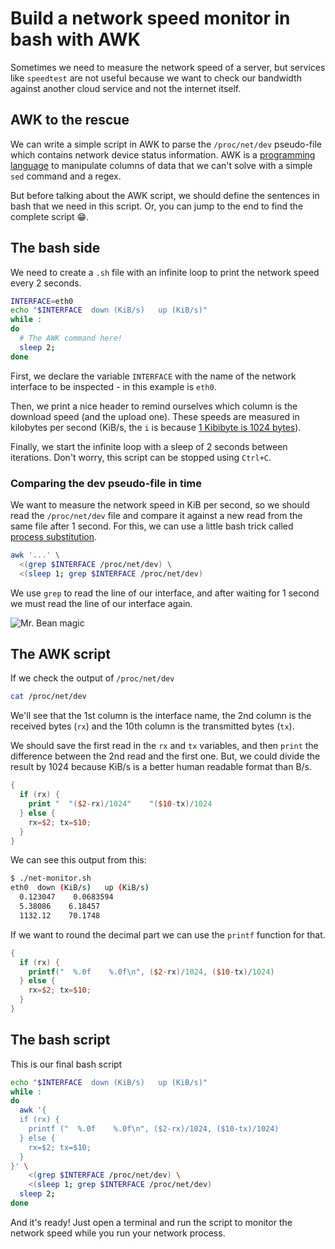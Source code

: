 # Build a network speed monitor in bash with AWK

Sometimes we need to measure the network speed of a server, but services like `speedtest` are not useful because we want to check our bandwidth against another cloud service and not the internet itself.

## AWK to the rescue

We can write a simple script in AWK to parse the `/proc/net/dev` pseudo-file which contains network device status information. AWK is a [programming language](https://dev.to/rrampage/awk---a-useful-little-language-2fhf) to manipulate columns of data that we can't solve with a simple `sed` command and a regex.

But before talking about the AWK script, we should define the sentences in bash that we need in this script. Or, you can jump to the end to find the complete script 😁.

## The bash side

We need to create a `.sh` file with an infinite loop to print the network speed every 2 seconds.

```bash
INTERFACE=eth0
echo "$INTERFACE  down (KiB/s)   up (KiB/s)"
while :
do
  # The AWK command here!
  sleep 2;
done
```

First, we declare the variable `INTERFACE` with the name of the network interface to be inspected - in this example is `eth0`.

Then, we print a nice header to remind ourselves which column is the download speed (and the upload one). These speeds are measured in kilobytes per second (KiB/s, the `i` is because [1 Kibibyte is 1024 bytes](https://en.wikipedia.org/wiki/Byte#Units_based_on_powers_of_2)).

Finally, we start the infinite loop with a sleep of 2 seconds between iterations. Don't worry, this script can be stopped using `Ctrl+C`.

### Comparing the dev pseudo-file in time

We want to measure the network speed in KiB per second, so we should read the `/proc/net/dev` file and compare it against a new read from the same file after 1 second. For this, we can use a little bash trick called [process substitution](https://tldp.org/LDP/abs/html/process-sub.html).

```bash
awk '...' \
  <(grep $INTERFACE /proc/net/dev) \
  <(sleep 1; grep $INTERFACE /proc/net/dev)
```

We use `grep` to read the line of our interface, and after waiting for 1 second we must read the line of our interface again.

![Mr. Bean magic](https://dev-to-uploads.s3.amazonaws.com/i/mmadhlrajvdl2ed1m64l.jpg)

## The AWK script

If we check the output of `/proc/net/dev`

```bash
cat /proc/net/dev
```

We'll see that the 1st column is the interface name, the 2nd column is the received bytes (`rx`) and the 10th column is the transmitted bytes (`tx`).

We should save the first read in the `rx` and `tx` variables, and then `print` the difference between the 2nd read and the first one. But, we could divide the result by 1024 because KiB/s is a better human readable format than B/s.

```awk
{
  if (rx) {
    print "  "($2-rx)/1024"    "($10-tx)/1024
  } else {
    rx=$2; tx=$10;
  }
}
```

We can see this output from this:

```bash
$ ./net-monitor.sh
eth0  down (KiB/s)   up (KiB/s)
  0.123047    0.0683594
  5.38086    6.18457
  1132.12    70.1748
```

If we want to round the decimal part we can use the `printf` function for that.

```awk
{
  if (rx) {
    printf("  %.0f    %.0f\n", ($2-rx)/1024, ($10-tx)/1024)
  } else {
    rx=$2; tx=$10;
  }
}
```

## The bash script

This is our final bash script

```bash
echo "$INTERFACE  down (KiB/s)   up (KiB/s)"
while :
do
  awk '{
  if (rx) {
    printf ("  %.0f    %.0f\n", ($2-rx)/1024, ($10-tx)/1024)
  } else {
    rx=$2; tx=$10;
  }
}' \
    <(grep $INTERFACE /proc/net/dev) \
    <(sleep 1; grep $INTERFACE /proc/net/dev)
  sleep 2;
done
```

And it's ready! Just open a terminal and run the script to monitor the network speed while you run your network process.
